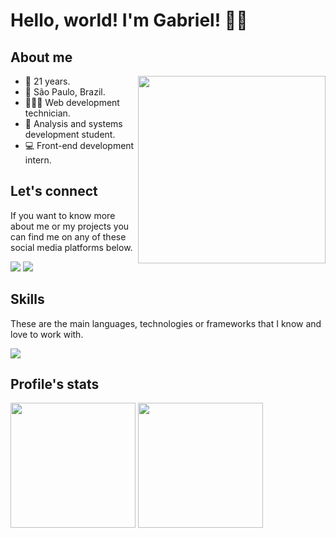 # Hello, world! I'm Gabriel! 🖖🏻

<div>
  <h2>About me</h2>
  <img align="right" height="300px" src="https://www.aagnia.com/wp-content/uploads/2021/12/39998-web-development.gif" /> 
  <ul>
    <li>📆 21 years.</li>
    <li>📍 São Paulo, Brazil.</li>
    <li>👨🏻‍🎓 Web development technician.</li>
    <li>📘 Analysis and systems development student.</li>
    <li>💻 Front-end development intern.</li>
  </ul>
</div>

<div>
  <h2>Let's connect</h2>
  <p>If you want to know more about me or my projects you can find me on any of these social media platforms below.</p>
  <div> 
    <a href = "mailto:almeidag2001@gmail.com"><img src="https://img.shields.io/badge/-Gmail-%23333?style=for-the-badge&logo=gmail&logoColor=white" target="_blank"></a>
    <a href="https://www.linkedin.com/in/gabriel-de-almeida-03a74820b/" target="_blank"><img src="https://img.shields.io/badge/-LinkedIn-%230077B5?style=for-the-badge&logo=linkedin&logoColor=white" target="_blank"></a> 
  </div>
</div>

<div>
  <h2>Skills</h2>
  <p>These are the main languages, technologies or frameworks that I know and love to work with.</p>
  <p align="left">
    <a href="#">
      <img src="https://skillicons.dev/icons?i=typescript,javascript,sass,css,html,react,git,cs" />
    </a>
  </p>
</div>

<div>
  <h2>Profile's stats</h2>
  <div>
    <img height="200px" src="https://github-readme-stats.vercel.app/api?username=almeidagds&show_icons=true&include_all_commits=true&count_private=true"/>
    <img height="200px" src="https://github-readme-stats.vercel.app/api/top-langs/?username=almeidagds"/>
     
  </div>
</div>

##
